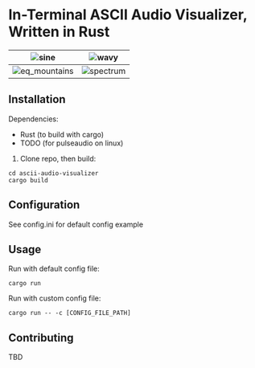 # In-Terminal ASCII Audio Visualizer, Written in Rust

![sine](https://github.com/user-attachments/assets/898bb93e-7b39-461b-8e39-4f1cb6501213)  |  ![wavy](https://github.com/user-attachments/assets/3ac3d87b-2314-4bbb-ac3b-0c28c7dc414a)
:-------------------------:|:-------------------------:
![eq_mountains](https://github.com/user-attachments/assets/68fbb590-140a-44dd-8ef6-c65d2a6c68b3)  |  ![spectrum](https://github.com/user-attachments/assets/2aade753-6ec8-4aed-a93a-c598a90b8cb8)

## Installation
Dependencies:
 - Rust (to build with cargo)
 - TODO (for pulseaudio on linux)

1. Clone repo, then build:
```
cd ascii-audio-visualizer
cargo build
```

## Configuration
See config.ini for default config example

## Usage
Run with default config file:
```
cargo run
```
Run with custom config file:
```
cargo run -- -c [CONFIG_FILE_PATH]
```

## Contributing
TBD
